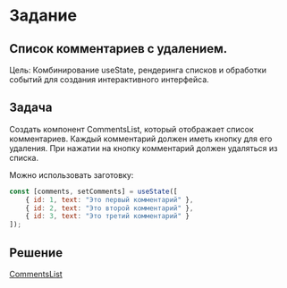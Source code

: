 # Задание

## Список комментариев с удалением.

Цель: Комбинирование useState, рендеринга списков и обработки событий для создания интерактивного интерфейса.

## Задача

Создать компонент CommentsList, который отображает список комментариев. Каждый комментарий должен иметь кнопку для его удаления. При нажатии на кнопку комментарий должен удаляться из списка.

Можно использовать заготовку:

```js
const [comments, setComments] = useState([
    { id: 1, text: "Это первый комментарий" },
    { id: 2, text: "Это второй комментарий" },
    { id: 3, text: "Это третий комментарий" }
]);
```

## Решение

[CommentsList](./components/CommentsList.js)